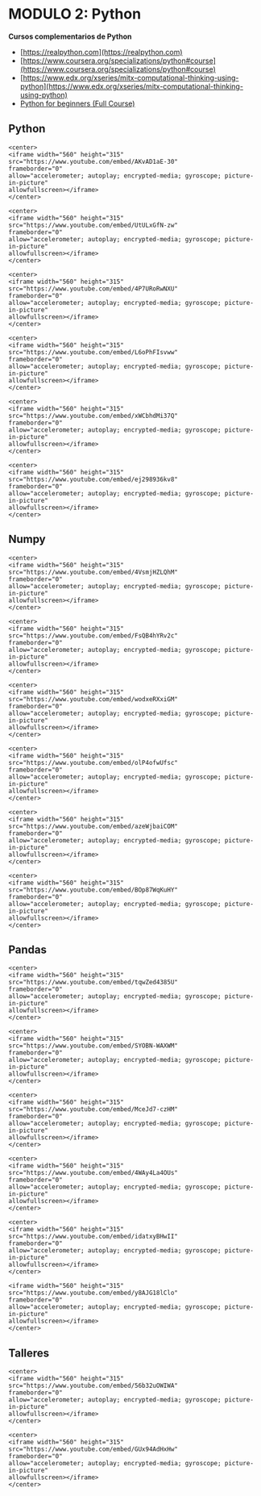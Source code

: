 # MODULO 2: Python

<style>
.right{
    float:right;
}
</style>


**Cursos complementarios de Python**


- [https://realpython.com](https://realpython.com)
- [https://www.coursera.org/specializations/python#course](https://www.coursera.org/specializations/python#course)
- [https://www.edx.org/xseries/mitx-computational-thinking-using-python](https://www.edx.org/xseries/mitx-computational-thinking-using-python)
- [Python for beginners (Full Course)](https://www.youtube.com/watch?v=_uQrJ0TkZlc)

<p/>

## Python

```{dropdown} **2.01 - Introducción a los Notebooks de Jupyter** <span class="right"><font color="red">Video 13mins</font></span> <br/>Describimos una de las herramientas que más se usa en ciencia de datos y sobre la que se basa este curso.
<center>
<iframe width="560" height="315"
src="https://www.youtube.com/embed/AKvAD1aE-30" 
frameborder="0" 
allow="accelerometer; autoplay; encrypted-media; gyroscope; picture-in-picture" 
allowfullscreen></iframe>
</center>
```


```{dropdown} **2.02 - Variables y tipos**<span class="right"><font color="red">Video 12mins</font></span> <br/>Python es un lenguaje interpretado y con asignación dinámica de tipos de datos
<center>
<iframe width="560" height="315"
src="https://www.youtube.com/embed/UtULxGfN-zw" 
frameborder="0" 
allow="accelerometer; autoplay; encrypted-media; gyroscope; picture-in-picture" 
allowfullscreen></iframe>
</center>
```

```{dropdown} **2.03 - Listas**<span class="right"><font color="red">Video 16mins</font></span> <br/>Creación y manipulación de listas, sintaxis de indexado.  
<center>
<iframe width="560" height="315"
src="https://www.youtube.com/embed/4P7URoRwNXU" 
frameborder="0" 
allow="accelerometer; autoplay; encrypted-media; gyroscope; picture-in-picture" 
allowfullscreen></iframe>
</center>
```

```{dropdown} **2.04 - Bucles y estructuras de control** <span class="right"><font color="red">Video 17mins</font></span> <br/>Python es un lenguage _indentado_, los bucles son muy versátiles y se realizan sobre _iterables_
<center>
<iframe width="560" height="315"
src="https://www.youtube.com/embed/L6oPhFIsvww" 
frameborder="0" 
allow="accelerometer; autoplay; encrypted-media; gyroscope; picture-in-picture" 
allowfullscreen></iframe>
</center>
```

```{dropdown} **2.05 - Diccionarios y tuplas**  <span class="right"><font color="red">Video 9mins</font></span> <br/>Los diccionarios son una estructura de datos muy utilizada en Python.
<center>
<iframe width="560" height="315"
src="https://www.youtube.com/embed/xWCbhdMi37Q" 
frameborder="0" 
allow="accelerometer; autoplay; encrypted-media; gyroscope; picture-in-picture" 
allowfullscreen></iframe>
</center>
```

```{dropdown} **2.06 - Funciones, excepciones y comprehensions** <span class="right"><font color="red">Video 19mins</font></span> <br/>Definición y uso generalizado de funciones, excepcciones y las _comprehensions_ de listas, diccionarios y condicionales
<center>
<iframe width="560" height="315"
src="https://www.youtube.com/embed/ej298936kv8" 
frameborder="0" 
allow="accelerometer; autoplay; encrypted-media; gyroscope; picture-in-picture" 
allowfullscreen></iframe>
</center>
```

## Numpy

```{dropdown} **2.07 - Introducción a Numpy**  <span class="right"><font color="red">Video 15mins</font></span> <br/>Numpy es la librería de algebra linea y cómputo numérico de Python
<center>
<iframe width="560" height="315"
src="https://www.youtube.com/embed/4VsmjHZLQhM" 
frameborder="0" 
allow="accelerometer; autoplay; encrypted-media; gyroscope; picture-in-picture" 
allowfullscreen></iframe>
</center>
```

```{dropdown} **2.08 - Numpy - Indexado de matrices**  <span class="right"><font color="red">Video 10mins</font></span> <br/>P La sintaxis de indexado de estructuras de Numpy es muy potente y flexible.
<center>
<iframe width="560" height="315"
src="https://www.youtube.com/embed/FsQB4hYRv2c" 
frameborder="0" 
allow="accelerometer; autoplay; encrypted-media; gyroscope; picture-in-picture" 
allowfullscreen></iframe>
</center>
```


```{dropdown} **2.09 - Numpy - Imágenes como matrices**  <span class="right"><font color="red">Video 17mins</font></span> <br/>Mostramos cómo a través de la manipulación de matrices estándar de Numpy se pueden realizar muchas operaciones con un significado concreto en cada dominio de aplicaicón, en este caso, con imágenes.
<center>
<iframe width="560" height="315"
src="https://www.youtube.com/embed/wodxeRXxiGM" 
frameborder="0" 
allow="accelerometer; autoplay; encrypted-media; gyroscope; picture-in-picture" 
allowfullscreen></iframe>
</center>
```

```{dropdown} **2.10 - Numpy - Vectorización y broadcasting** <span class="right"><font color="red">Video 17mins</font></span> <br/>Las operaciones vectorizadas son clave para un uso eficiente de Numpy. Además, el mecanismo de _broadcasting_ nos permite extender las operaciones sobre matrices a un gran número de casos.
<center>
<iframe width="560" height="315"
src="https://www.youtube.com/embed/olP4ofwUfsc" 
frameborder="0" 
allow="accelerometer; autoplay; encrypted-media; gyroscope; picture-in-picture" 
allowfullscreen></iframe>
</center>
```

```{dropdown} **2.11 - Numpy - Argumentos por referencia**  <span class="right"><font color="red">Video 6mins</font></span> <br/>La matrices de Numpy y la mayoría de los objetos en Python se pasan por _referencia_ cuando los usamos en funciones. Entender este mecanismo es clave para evitar errores o efectos indeseados
<center>
<iframe width="560" height="315"
src="https://www.youtube.com/embed/azeWjbaiCOM" 
frameborder="0" 
allow="accelerometer; autoplay; encrypted-media; gyroscope; picture-in-picture" 
allowfullscreen></iframe>
</center>
```

```{dropdown} **2.12 - Matplotlib** <span class="right"><font color="red">Video 3mins</font></span> <br/> Hacemos una breve introducción a Matplotlib, la librería para hacer gráficos, para que a partir de aquí puedas seguir buscando y aprendiendo como usarla.
<center>
<iframe width="560" height="315"
src="https://www.youtube.com/embed/BOp87WqKuHY" 
frameborder="0" 
allow="accelerometer; autoplay; encrypted-media; gyroscope; picture-in-picture" 
allowfullscreen></iframe>
</center>
```

## Pandas

```{dropdown} **2.13 - Introducción a Pandas** <span class="right"><font color="red">Video 14mins</font></span> <br/>Pandas es la librería de manejo de datasets en memoria para Python.
<center>
<iframe width="560" height="315"
src="https://www.youtube.com/embed/tqwZed4385U" 
frameborder="0" 
allow="accelerometer; autoplay; encrypted-media; gyroscope; picture-in-picture" 
allowfullscreen></iframe>
</center>
```

```{dropdown} **2.14 - Pandas - Carga e inspección** <span class="right"><font color="red">Video 9mins</font></span> <br/>Mostramos cómo es la carga e inspección inicial de un dataset
<center>
<iframe width="560" height="315"
src="https://www.youtube.com/embed/SYOBN-WAXWM" 
frameborder="0" 
allow="accelerometer; autoplay; encrypted-media; gyroscope; picture-in-picture" 
allowfullscreen></iframe>
</center>
```

```{dropdown} **2.15 - Pandas - Reparación de datasets**  <span class="right"><font color="red">Video 10mins</font></span> <br/>Describimos las operaciones básicas para tener un dataset en disposición de ser trabajado.
<center>
<iframe width="560" height="315"
src="https://www.youtube.com/embed/MceJd7-czHM" 
frameborder="0" 
allow="accelerometer; autoplay; encrypted-media; gyroscope; picture-in-picture" 
allowfullscreen></iframe>
</center>
```

```{dropdown} **2.16 - Pandas - Reparación de datos faltantes**  <span class="right"><font color="red">Video 7mins</font></span> <br/>Funcionalidades de base de Pandas para la imputación de datos faltantes.
<center>
<iframe width="560" height="315"
src="https://www.youtube.com/embed/4WAy4La4OUs" 
frameborder="0" 
allow="accelerometer; autoplay; encrypted-media; gyroscope; picture-in-picture" 
allowfullscreen></iframe>
</center>
```

```{dropdown} **2.17 - Pandas - Series temporales** <span class="right"><font color="red">Video 14mins</font></span> <br/> Explicamos las opciones de manejo de datasets indexados por marcas de tiempo en Pandas.
<center>
<iframe width="560" height="315"
src="https://www.youtube.com/embed/idatxyBHwII" 
frameborder="0" 
allow="accelerometer; autoplay; encrypted-media; gyroscope; picture-in-picture" 
allowfullscreen></iframe>
</center>
```

```{dropdown} **2.18 - Pandas - Miscelánea** <span class="right"><font color="red">Video 8mins</font></span> <br/>Mencionamos algunas funcionalidades adicionales como agrupamiento, generación de dataframes y plotting.
<iframe width="560" height="315"
src="https://www.youtube.com/embed/y8AJG18lClo" 
frameborder="0" 
allow="accelerometer; autoplay; encrypted-media; gyroscope; picture-in-picture" 
allowfullscreen></iframe>
</center>
```

## Talleres

```{dropdown} **LAB 02.01 - 02.03** <span class="right"><font color="red">Video 5mins</font></span> <br/>Descripción general de los laboratorios del módulo.
<center>
<iframe width="560" height="315"
src="https://www.youtube.com/embed/56b32uOWIWA" 
frameborder="0" 
allow="accelerometer; autoplay; encrypted-media; gyroscope; picture-in-picture" 
allowfullscreen></iframe>
</center>
```

```{dropdown} **LAB 02.04 - Card trick**<span class="right"><font color="red">Video 7mins</font></span> <br/>Laboratorio basado en un truco de cartas.
<center>
<iframe width="560" height="315"
src="https://www.youtube.com/embed/GUx94AdHxHw" 
frameborder="0" 
allow="accelerometer; autoplay; encrypted-media; gyroscope; picture-in-picture" 
allowfullscreen></iframe>
</center>
```

